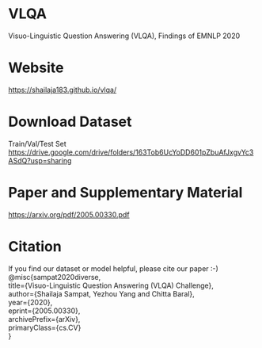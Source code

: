 # VLQA
Visuo-Linguistic Question Answering (VLQA), Findings of EMNLP 2020

# Website
https://shailaja183.github.io/vlqa/

# Download Dataset
Train/Val/Test Set
https://drive.google.com/drive/folders/163Tob6UcYoDD601pZbuAfJxgvYc3ASdQ?usp=sharing

# Paper and Supplementary Material
https://arxiv.org/pdf/2005.00330.pdf

# Citation
If you find our dataset or model helpful, please cite our paper :-)<br/>
@misc{sampat2020diverse,<br/>
title={Visuo-Linguistic Question Answering (VLQA) Challenge},<br/>
author={Shailaja Sampat, Yezhou Yang and Chitta Baral},<br/>
year={2020},<br/>
eprint={2005.00330},<br/>
archivePrefix={arXiv},<br/>
primaryClass={cs.CV}<br/>
}
